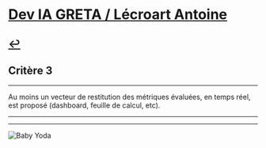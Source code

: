 
# [Dev IA GRETA / Lécroart Antoine](https://github.com/Dev-IA-2024/antoine.lecroart)

[↩️](..)
---

## Critère 3

---

Au moins un vecteur de restitution des métriques évaluées, en temps réel, est proposé (dashboard, feuille de calcul, etc).

---
---
![Baby Yoda](https://images3.alphacoders.com/110/1108129.jpg)
